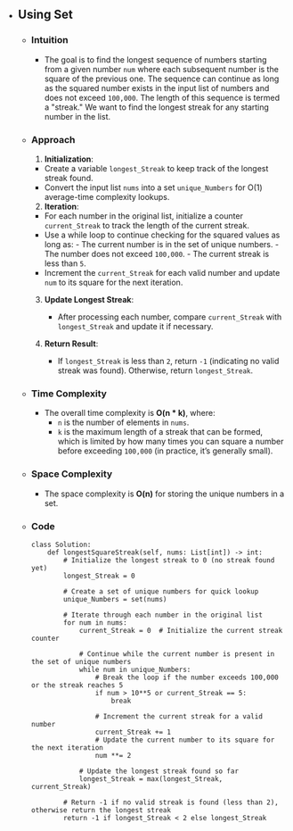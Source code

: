 - ## Using Set

    - ### Intuition
        - The goal is to find the longest sequence of numbers starting from a given number `num` where each subsequent number is the square of the previous one. The sequence can continue as long as the squared number exists in the input list of numbers and does not exceed `100,000`. The length of this sequence is termed a "streak." We want to find the longest streak for any starting number in the list.

    - ### Approach
        1. **Initialization**:
        - Create a variable `longest_Streak` to keep track of the longest streak found.
        - Convert the input list `nums` into a set `unique_Numbers` for O(1) average-time complexity lookups.

        2. **Iteration**:
        - For each number in the original list, initialize a counter `current_Streak` to track the length of the current streak.
        - Use a while loop to continue checking for the squared values as long as:
                - The current number is in the set of unique numbers.
                - The number does not exceed `100,000`.
                - The current streak is less than `5`.
        - Increment the `current_Streak` for each valid number and update `num` to its square for the next iteration.

        3. **Update Longest Streak**:
            - After processing each number, compare `current_Streak` with `longest_Streak` and update it if necessary.

        4. **Return Result**:
            - If `longest_Streak` is less than `2`, return `-1` (indicating no valid streak was found). Otherwise, return `longest_Streak`.

    - ### Time Complexity
        - The overall time complexity is **O(n * k)**, where:
            - `n` is the number of elements in `nums`.
            - `k` is the maximum length of a streak that can be formed, which is limited by how many times you can square a number before exceeding `100,000` (in practice, it’s generally small).

    - ### Space Complexity
        - The space complexity is **O(n)** for storing the unique numbers in a set.
    
    - ### Code
        ```python3 []
        class Solution:
            def longestSquareStreak(self, nums: List[int]) -> int:
                # Initialize the longest streak to 0 (no streak found yet)
                longest_Streak = 0
                
                # Create a set of unique numbers for quick lookup
                unique_Numbers = set(nums)

                # Iterate through each number in the original list
                for num in nums:
                    current_Streak = 0  # Initialize the current streak counter

                    # Continue while the current number is present in the set of unique numbers
                    while num in unique_Numbers:
                        # Break the loop if the number exceeds 100,000 or the streak reaches 5
                        if num > 10**5 or current_Streak == 5:
                            break

                        # Increment the current streak for a valid number
                        current_Streak += 1
                        # Update the current number to its square for the next iteration
                        num **= 2

                    # Update the longest streak found so far
                    longest_Streak = max(longest_Streak, current_Streak)

                # Return -1 if no valid streak is found (less than 2), otherwise return the longest streak
                return -1 if longest_Streak < 2 else longest_Streak
        ```